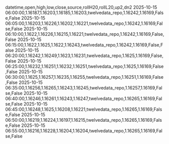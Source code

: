 datetime,open,high,low,close,source,rollH20,rollL20,up2,dn2
2025-10-15 06:00:00,1.16187,1.16203,1.16185,1.16203,twelvedata_repo,1.16242,1.16169,False,False
2025-10-15 06:05:00,1.16203,1.16226,1.16202,1.16221,twelvedata_repo,1.16242,1.16169,False,False
2025-10-15 06:10:00,1.1622,1.16226,1.16215,1.16221,twelvedata_repo,1.16242,1.16169,False,False
2025-10-15 06:15:00,1.1622,1.1625,1.1622,1.16243,twelvedata_repo,1.16242,1.16169,False,False
2025-10-15 06:20:00,1.16242,1.16249,1.1623,1.16231,twelvedata_repo,1.1625,1.16169,False,False
2025-10-15 06:25:00,1.16232,1.16251,1.16232,1.16251,twelvedata_repo,1.1625,1.16169,False,False
2025-10-15 06:30:00,1.1625,1.16257,1.16235,1.16255,twelvedata_repo,1.16251,1.16169,False,False
2025-10-15 06:35:00,1.16256,1.16265,1.16243,1.16245,twelvedata_repo,1.16257,1.16169,False,False
2025-10-15 06:40:00,1.16246,1.16261,1.16243,1.16247,twelvedata_repo,1.16265,1.16169,False,False
2025-10-15 06:45:00,1.16248,1.1625,1.16208,1.16221,twelvedata_repo,1.16265,1.16169,False,False
2025-10-15 06:50:00,1.16219,1.16224,1.16197,1.16215,twelvedata_repo,1.16265,1.16169,False,False
2025-10-15 06:55:00,1.16216,1.16228,1.16204,1.16204,twelvedata_repo,1.16265,1.16169,False,False

